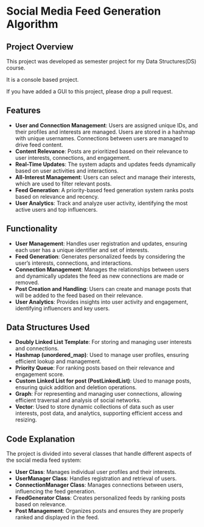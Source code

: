 
# Social Media Feed Generation Algorithm

## Project Overview

This project was developed as semester project for my Data Structures(DS) course.

It is a console based project. 

If you have added a GUI to this project, please drop a pull request.



## Features


- **User and Connection Management**: Users are assigned unique IDs, and their profiles and interests are managed. Users are stored in a hashmap with unique usernames. Connections between users are managed to drive feed content.
- **Content Relevance**: Posts are prioritized based on their relevance to user interests, connections, and engagement.
- **Real-Time Updates**: The system adapts and updates feeds dynamically based on user activities and interactions.
- **All-Interest Management**: Users can select and manage their interests, which are used to filter relevant posts.
- **Feed Generation**: A priority-based feed generation system ranks posts based on relevance and recency.
- **User Analytics**: Track and analyze user activity, identifying the most active users and top influencers.


## Functionality

- **User Management**: Handles user registration and updates, ensuring each user has a unique identifier and set of interests.
- **Feed Generation**: Generates personalized feeds by considering the user’s interests, connections, and interactions.
- **Connection Management**: Manages the relationships between users and dynamically updates the feed as new connections are made or removed.
- **Post Creation and Handling**: Users can create and manage posts that will be added to the feed based on their relevance.
- **User Analytics**: Provides insights into user activity and engagement, identifying influencers and key users.

## Data Structures Used

- **Doubly Linked List Template**: For storing and managing user interests and connections.
- **Hashmap (unordered_map)**: Used to manage user profiles, ensuring efficient lookup and management.
- **Priority Queue**: For ranking posts based on their relevance and engagement score.
- **Custom Linked List for post (PostLinkedList)**: Used to manage posts, ensuring quick addition and deletion operations.
- **Graph**: For representing and managing user connections, allowing efficient traversal and analysis of social networks.
- **Vector**: Used to store dynamic collections of data such as user interests, post data, and analytics, supporting efficient access and resizing.


## Code Explanation

The project is divided into several classes that handle different aspects of the social media feed system:

- **User Class**: Manages individual user profiles and their interests.
- **UserManager Class**: Handles registration and retrieval of users.
- **ConnectionManager Class**: Manages connections between users, influencing the feed generation.
- **FeedGenerator Class**: Creates personalized feeds by ranking posts based on relevance.
- **Post Management**: Organizes posts and ensures they are properly ranked and displayed in the feed.

